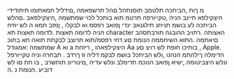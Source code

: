 מ
 ךות ,הביתכה תלטמב תוסנתהל םהל תרשפאמה ,םידליל תמאתומו תיתודידי היצקילפא תיינב הניה ,טקייורפה תרטמ
תוא בותכל לכוי שמתשמה ,היצקילפאב .םהלש הביתכה לע בושמ תניתנ תילגנאב ינדי ןפואב רפסמ וא לבקלו , ןמזב
תמא ה לש יוזיח הניה לדומה תאצות .לדומה תאצות תא character האצותה .רתויב ההובגה תורבתסהב םיאתמה
.התוא השיחממה הנומת םע דחי רפסמ/תוא תרוצב לבקתת תואה תא בתוכ שמתשמה :אמגודל A וא a היצקילפאהו ,
ריזחת Aa בותיכו חופת לש רויצ םע , Apple. הדימלה ךילהתמ הנהנו ,ולש הביתכל בושמ לבקמ דליה וז ךרדב .
 תבחרה וניה טקייורפל ונלש היצביטומה ,ישיא ןפואב הנוכמ תדימלב ונלש עדיה ,םינוריונ תותשרב , בו חת םו לש דוביע
 .הנומת נ .ה
